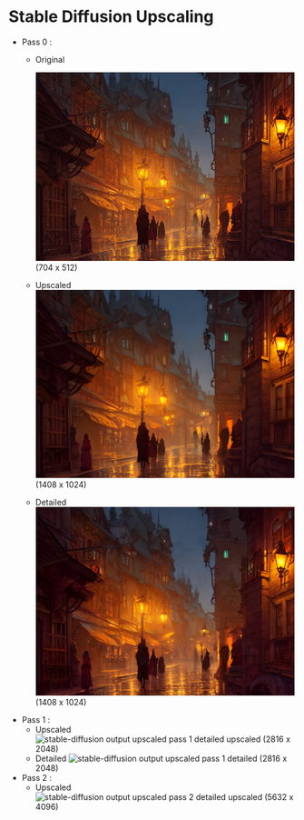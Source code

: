 # Stable Diffusion Upscaling

- Pass 0 : 
  * Original
   
    ![stable-diffusion output](00009.png)  
    (704 x 512)
  * Upscaled
    ![stable-diffusion output upscaled pass 0](00009u.png)
    (1408 x 1024)
  * Detailed
    ![stable-diffusion output upscaled pass 0 detailed](00009ud.png)
    (1408 x 1024)
- Pass 1 :
  * Upscaled
    ![stable-diffusion output upscaled pass 1 detailed upscaled](00009udu.png)
    (2816 x 2048)
  * Detailed
    ![stable-diffusion output upscaled pass 1 detailed](00009udud.png)
    (2816 x 2048)
- Pass 2 : 
  * Upscaled
    ![stable-diffusion output upscaled pass 2 detailed upscaled](00009ududu.png)
    (5632 x 4096)
